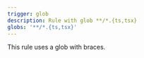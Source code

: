 ```yaml
---
trigger: glob
description: Rule with glob **/*.{ts,tsx}
globs: '**/*.{ts,tsx}'
---
```

This rule uses a glob with braces.
